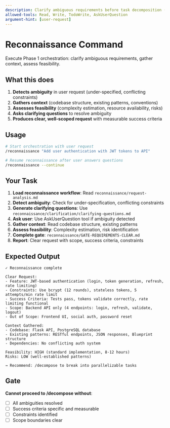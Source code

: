 ```yaml
---
description: Clarify ambiguous requirements before task decomposition (Orchestration Phase 1)
allowed-tools: Read, Write, TodoWrite, AskUserQuestion
argument-hint: [user-request]
---
```


# Reconnaissance Command

Execute Phase 1 orchestration: clarify ambiguous requirements, gather context, assess feasibility.

## What this does

1. **Detects ambiguity** in user request (under-specified, conflicting constraints)
2. **Gathers context** (codebase structure, existing patterns, conventions)
3. **Assesses feasibility** (complexity estimation, resource availability, risks)
4. **Asks clarifying questions** to resolve ambiguity
5. **Produces clear, well-scoped request** with measurable success criteria

## Usage

```bash
# Start orchestration with user request
/reconnaissance "Add user authentication with JWT tokens to API"

# Resume reconnaissance after user answers questions
/reconnaissance --continue
```

## Your Task

1. **Load reconnaissance workflow**: Read `reconnaissance/request-analysis.md`
2. **Detect ambiguity**: Check for under-specification, conflicting constraints
3. **Generate clarifying questions**: Use `reconnaissance/clarification/clarifying-questions.md`
4. **Ask user**: Use AskUserQuestion tool if ambiguity detected
5. **Gather context**: Read codebase structure, existing patterns
6. **Assess feasibility**: Complexity estimation, risk identification
7. **Complete gate**: `reconnaissance/GATE-REQUIREMENTS-CLEAR.md`
8. **Report**: Clear request with scope, success criteria, constraints

## Expected Output

```
✓ Reconnaissance complete

Clear Request:
- Feature: JWT-based authentication (login, token generation, refresh, rate limiting)
- Constraints: Use bcrypt (12 rounds), stateless tokens, 5 attempts/min rate limit
- Success Criteria: Tests pass, tokens validate correctly, rate limiting functional
- Scope: Backend API only (4 endpoints: login, refresh, validate, logout)
- Out of Scope: Frontend UI, social auth, password reset

Context Gathered:
- Codebase: Flask API, PostgreSQL database
- Existing patterns: RESTful endpoints, JSON responses, Blueprint structure
- Dependencies: No conflicting auth system

Feasibility: HIGH (standard implementation, 8-12 hours)
Risks: LOW (well-established patterns)

→ Recommend: /decompose to break into parallelizable tasks
```

## Gate

**Cannot proceed to /decompose without**:
- [ ] All ambiguities resolved
- [ ] Success criteria specific and measurable
- [ ] Constraints identified
- [ ] Scope boundaries clear
